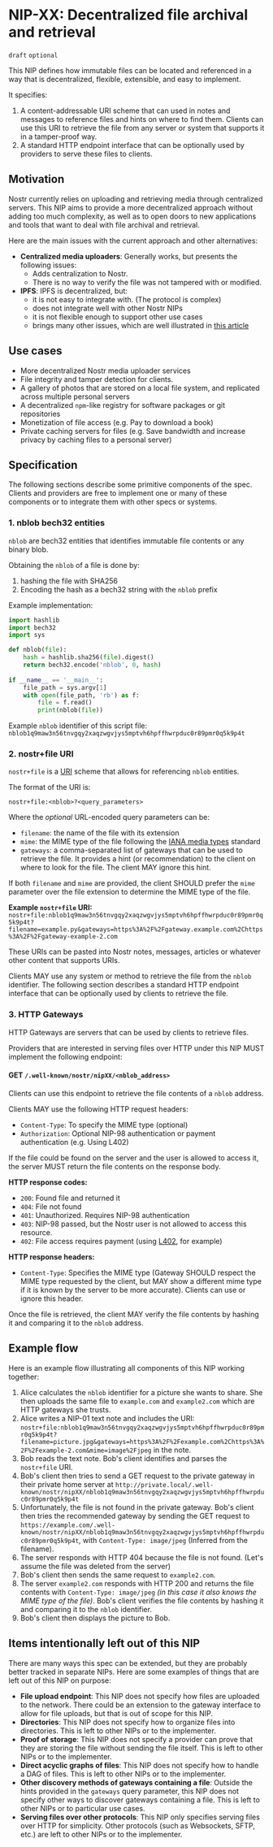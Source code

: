 NIP-XX: Decentralized file archival and retrieval
=================================================

`draft` `optional`

This NIP defines how immutable files can be located and referenced in a way that is decentralized, flexible, extensible, and easy to implement.

It specifies:
1. A content-addressable URI scheme that can used in notes and messages to reference files and hints on where to find them. Clients can use this URI to retrieve the file from any server or system that supports it in a tamper-proof way.
2. A standard HTTP endpoint interface that can be optionally used by providers to serve these files to clients.

## Motivation

Nostr currently relies on uploading and retrieving media through centralized servers. This NIP aims to provide a more decentralized approach without adding too much complexity, as well as to open doors to new applications and tools that want to deal with file archival and retrieval.

Here are the main issues with the current approach and other alternatives:

- **Centralized media uploaders**: Generally works, but presents the following issues:
  - Adds centralization to Nostr.
  - There is no way to verify the file was not tampered with or modified.
- **IPFS**: IPFS is decentralized, but:
  - it is not easy to integrate with. (The protocol is complex)
  - does not integrate well with other Nostr NIPs
  - it is not flexible enough to support other use cases
  - brings many other issues, which are well illustrated in [this article](https://fiatjaf.com/d5031e5b.html)

## Use cases

- More decentralized Nostr media uploader services
- File integrity and tamper detection for clients.
- A gallery of photos that are stored on a local file system, and replicated across multiple personal servers
- A decentralized `npm`-like registry for software packages or git repositories
- Monetization of file access (e.g. Pay to download a book)
- Private caching servers for files (e.g. Save bandwidth and increase privacy by caching files to a personal server)

## Specification

The following sections describe some primitive components of the spec. Clients and providers are free to implement one or many of these components or to integrate them with other specs or systems.

### 1. nblob bech32 entities

`nblob` are bech32 entities that identifies immutable file contents or any binary blob.

Obtaining the `nblob` of a file is done by:
1. hashing the file with SHA256
2. Encoding the hash as a bech32 string with the `nblob` prefix

Example implementation:

```python
import hashlib
import bech32
import sys

def nblob(file):
    hash = hashlib.sha256(file).digest()
    return bech32.encode('nblob', 0, hash)
    
if __name__ == '__main__':
    file_path = sys.argv[1]
    with open(file_path, 'rb') as f:
        file = f.read()
        print(nblob(file))
```

Example `nblob` identifier of this script file: `nblob1q9maw3n56tnvgqy2xaqzwgvjys5mptvh6hpffhwrpduc0r89pmr0q5k9p4t`

### 2. nostr+file URI

`nostr+file` is a [URI](https://www.rfc-editor.org/rfc/rfc3986) scheme that allows for referencing `nblob` entities.

The format of the URI is:

```
nostr+file:<nblob>?<query_parameters>
```

Where the _optional_ URL-encoded query parameters can be:
- `filename`: the name of the file with its extension
- `mime`: the MIME type of the file following the [IANA media types](https://www.iana.org/assignments/media-types/media-types.xhtml) standard
- `gateways`: a comma-separated list of gateways that can be used to retrieve the file. It provides a hint (or recommendation) to the client on where to look for the file. The client MAY ignore this hint.

If both `filename` and `mime` are provided, the client SHOULD prefer the `mime` parameter over the file extension to determine the MIME type of the file.

**Example `nostr+file` URI:** `nostr+file:nblob1q9maw3n56tnvgqy2xaqzwgvjys5mptvh6hpffhwrpduc0r89pmr0q5k9p4t?filename=example.py&gateways=https%3A%2F%2Fgateway.example.com%2Chttps%3A%2F%2Fgateway-example-2.com`

These URIs can be pasted into Nostr notes, messages, articles or whatever other content that supports URIs.

Clients MAY use any system or method to retrieve the file from the `nblob` identifier. The following section describes a standard HTTP endpoint interface that can be optionally used by clients to retrieve the file.

### 3. HTTP Gateways

HTTP Gateways are servers that can be used by clients to retrieve files.

Providers that are interested in serving files over HTTP under this NIP MUST implement the following endpoint:

#### GET `/.well-known/nostr/nipXX/<nblob_address>`

Clients can use this endpoint to retrieve the file contents of a `nblob` address.

Clients MAY use the following HTTP request headers:
- `Content-Type`: To specify the MIME type (optional)
- `Authorization`: Optional NIP-98 authentication or payment authentication (e.g. Using L402)

If the file could be found on the server and the user is allowed to access it, the server MUST return the file contents on the response body.

**HTTP response codes:**
- `200`: Found file and returned it
- `404`: File not found
- `401`: Unauthorized. Requires NIP-98 authentication
- `403`: NIP-98 passed, but the Nostr user is not allowed to access this resource.
- `402`: File access requires payment (using [L402](https://docs.lightning.engineering/the-lightning-network/l402/protocol-specification), for example)

**HTTP response headers:**
- `Content-Type`: Specifies the MIME type (Gateway SHOULD respect the MIME type requested by the client, but MAY show a different mime type if it is known by the server to be more accurate). Clients can use or ignore this header.

Once the file is retrieved, the client MAY verify the file contents by hashing it and comparing it to the `nblob` address.

## Example flow

Here is an example flow illustrating all components of this NIP working together:

1. Alice calculates the `nblob` identifier for a picture she wants to share. She then uploads the same file to `example.com` and `example2.com` which are HTTP gateways she trusts.
2. Alice writes a NIP-01 text note and includes the URI: `nostr+file:nblob1q9maw3n56tnvgqy2xaqzwgvjys5mptvh6hpffhwrpduc0r89pmr0q5k9p4t?filename=picture.jpg&gateways=https%3A%2F%2Fexample.com%2Chttps%3A%2F%2Fexample-2.com&mime=image%2Fjpeg` in the note.
2. Bob reads the text note. Bob's client identifies and parses the `nostr+file` URI.
3. Bob's client then tries to send a GET request to the private gateway in their private home server at `http://private.local/.well-known/nostr/nipXX/nblob1q9maw3n56tnvgqy2xaqzwgvjys5mptvh6hpffhwrpduc0r89pmr0q5k9p4t`
4. Unfortunately, the file is not found in the private gateway. Bob's client then tries the recommended gateway by sending the GET request to `https://example.com/.well-known/nostr/nipXX/nblob1q9maw3n56tnvgqy2xaqzwgvjys5mptvh6hpffhwrpduc0r89pmr0q5k9p4t`, with `Content-Type: image/jpeg` (Inferred from the filename).
4. The server responds with HTTP 404 because the file is not found. (Let's assume the file was deleted from the server)
5. Bob's client then sends the same request to `example2.com`.
6. The server `example2.com` responds with HTTP 200 and returns the file contents with `Content-Type: image/jpeg` _(in this case it also knows the MIME type of the file)_. Bob's client verifies the file contents by hashing it and comparing it to the `nblob` identifier.
7. Bob's client then displays the picture to Bob.


## Items intentionally left out of this NIP

There are many ways this spec can be extended, but they are probably better tracked in separate NIPs. Here are some examples of things that are left out of this NIP on purpose:

- **File upload endpoint**: This NIP does not specify how files are uploaded to the network. There could be an extension to the gateway interface to allow for file uploads, but that is out of scope for this NIP.
- **Directories**: This NIP does not specify how to organize files into directories. This is left to other NIPs or to the implementer.
- **Proof of storage**: This NIP does not specify a provider can prove that they are storing the file without sending the file itself. This is left to other NIPs or to the implementer.
- **Direct acyclic graphs of files**: This NIP does not specify how to handle a DAG of files. This is left to other NIPs or to the implementer.
- **Other discovery methods of gateways containing a file**: Outside the hints provided in the `gateways` query parameter, this NIP does not specify other ways to discover gateways containing a file. This is left to other NIPs or to particular use cases.
- **Serving files over other protocols**: This NIP only specifies serving files over HTTP for simplicity. Other protocols (such as Websockets, SFTP, etc.) are left to other NIPs or to the implementer.

